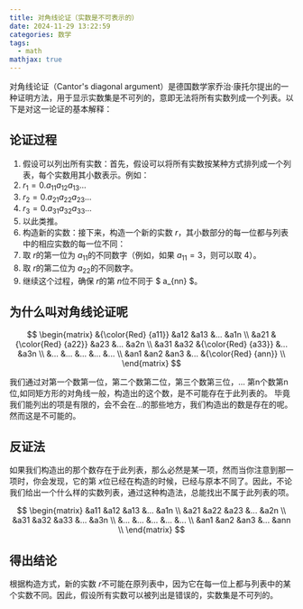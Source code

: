 ```yaml
---
title: 对角线论证（实数是不可表示的）
date: 2024-11-29 13:22:59
categories: 数学
tags:
  - math
mathjax: true
---
```


对角线论证（Cantor's diagonal argument）是德国数学家乔治·康托尔提出的一种证明方法，用于显示实数集是不可列的，意即无法将所有实数列成一个列表。以下是对这一论证的基本解释：
<!-- more -->

## 论证过程

1. 假设可以列出所有实数：首先，假设可以将所有实数按某种方式排列成一个列表，每个实数用其小数表示。例如：
2. $r_1 = 0.a_{11} a_{12} a_{13} \ldots$
3. $r_2 = 0.a_{21} a_{22} a_{23} \ldots$
4. $r_3 = 0.a_{31} a_{32} a_{33} \ldots$
5. 以此类推。
6. 构造新的实数：接下来，构造一个新的实数 $r$，其小数部分的每一位都与列表中的相应实数的每一位不同：
7. 取 $r$的第一位为 $a_{11}$的不同数字（例如，如果 $a_{11}=3$，则可以取 $4$）。
8. 取 $r$的第二位为 $a_{22}$的不同数字。
9. 继续这个过程，确保 $r$的第 $n$位不同于 $ a_{nn} $。



## 为什么叫对角线论证呢

$$
\begin{matrix}   &{\color{Red} {a11}}   &a12  &a13 &... &a1n  \\   &a21  &{\color{Red} {a22}}  &a23 &... &a2n \\   &a31  &a32  &{\color{Red} {a33}} &... &a3n \\   &...  &...  &... &... &... \\   &an1  &an2  &an3 &... &{\color{Red} {ann}} \\ \end{matrix}
$$


我们通过对第一个数第一位，第二个数第二位，第三个数第三位，... 第n个数第n位,如同矩方形的对角线一般，构造出的这个数，是不可能存在于此列表的。
毕竟我们能列出的项是有限的，会不会在...的那些地方，我们构造出的数是存在的呢。
然而这是不可能的。

## 反证法

如果我们构造出的那个数存在于此列表，那么必然是某一项，然而当你注意到那一项时，你会发现，它的第 $x$位已经在构造的时候，已经与原本不同了。因此，不论我们给出一个什么样的实数列表，通过这种构造法，总能找出不属于此列表的项。

$$
\begin{matrix}   &a11   &a12  &a13 &... &a1n  \\   &a21  &a22  &a23 &... &a2n \\   &a31  &a32  &a33 &... &a3n \\   &...  &...  &... &... &... \\   &an1  &an2  &an3 &... &ann \\ \end{matrix}
$$

## 得出结论
根据构造方式，新的实数 $r$不可能在原列表中，因为它在每一位上都与列表中的某个实数不同。因此，假设所有实数可以被列出是错误的，实数集是不可列的。
